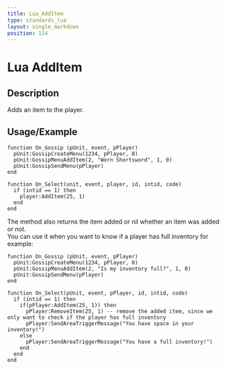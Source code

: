 ```yaml
---
title: Lua_AddItem
type: standards_lua
layout: single_markdown
position: 114
---
```


# Lua AddItem

## Description

Adds an item to the player.

## Usage/Example

```
function On_Gossip (pUnit, event, pPlayer)
  pUnit:GossipCreateMenu(1234, pPlayer, 0)
  pUnit:GossipMenuAddItem(2, "Worn Shortsword", 1, 0)
  pUnit:GossipSendMenu(pPlayer)
end

function On_Select(unit, event, player, id, intid, code)
  if (intid == 1) then
    player:AddItem(25, 1)
  end 
end
```

The method also returns the item added or nil whether an item was added or not.          
You can use it when you want to know if a player has full inventory for example:        

```
function On_Gossip (pUnit, event, pPlayer)
  pUnit:GossipCreateMenu(1234, pPlayer, 0)
  pUnit:GossipMenuAddItem(2, "Is my inventory full?", 1, 0)
  pUnit:GossipSendMenu(pPlayer)
end

function On_Select(pUnit, event, pPlayer, id, intid, code)
  if (intid == 1) then
    if(pPlayer:AddItem(25, 1)) then
      pPlayer:RemoveItem(25, 1) -- remove the added item, since we only want to check if the player has full inventory
      pPlayer:SendAreaTriggerMessage("You have space in your inventory!")
    else
      pPlayer:SendAreaTriggerMessage("You have a full inventory!")
    end 
  end
end
```
